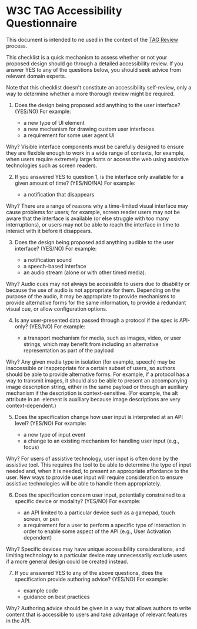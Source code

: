 # W3C TAG Accessibility Questionnaire

This document is intended to ne used in the context of the [TAG Review](https://tag.w3.org/workmode/) process. 

This checklist is a quick mechanism to assess whether or not your proposed design should go through a detailed accessibility review.  If you answer YES to any of the questions below, you should seek advice from relevant domain experts. 

Note that this checklist doesn’t constitute an accessibility self-review, only a way to determine whether a more thorough review might be required.

1. Does the design being proposed add anything to the user interface? (YES/NO) For example:

   * a new type of UI element
   * a new mechanism for drawing custom user interfaces
   * a requirement for some user agent UI

Why? Visible interface components must be carefully designed to ensure they are flexible enough to work in a wide range of contexts, for example, when users require extremely large fonts or access the web using assistive technologies such as screen readers.

2. If you answered YES to question 1, is the interface only available for a given amount of time? (YES/NO/NA) For example:

   * a notification that disappears 

Why? There are a range of reasons why a time-limited visual interface may cause problems for users; for example, screen reader users may not be aware that the interface is available (or else struggle with too many interruptions), or users may not be able to reach the interface in time to interact with it before it disappears. 

3. Does the design being proposed add anything audible to the user interface? (YES/NO) For example:

   * a notification sound
   * a speech-based interface
   * an audio stream (alone or with other timed media).

Why? Audio cues may not always be accessible to users due to disability or because the use of audio is not appropriate for them. Depending on the purpose of the audio, it may be appropriate to provide mechanisms to provide alternative forms for the same information, to provide a redundant visual cue, or allow configuration options.

4. Is any user-presented data passed through a protocol if the spec is API-only? (YES/NO) For example:

   * a transport mechanism for media, such as images, video, or user strings, which may benefit from including an alternative representation as part of the payload

Why? Any given media type in isolation (for example, speech) may be inaccessible or inappropriate for a certain subset of users, so authors should be able to provide alternative forms. For example, if a protocol has a way to transmit images, it should also be able to present an accompanying image description string, either in the same payload or through an auxiliary mechanism if the description is context-sensitive. (For example, the alt attribute in an <img> element is auxiliary because image descriptions are very context-dependent.) 

5. Does the specification change how user input is interpreted at an API level? (YES/NO) For example:

   * a new type of input event
   * a change to an existing mechanism for handling user input (e.g., focus)

Why? For users of assistive technology, user input is often done by the assistive tool. This requires the tool to be able to determine the type of input needed and, when it is needed, to present an appropriate affordance to the user. New ways to provide user input will require consideration to ensure assistive technologies will be able to handle them appropriately.

6. Does the specification concern user input, potentially constrained to a specific device or modality? (YES/NO) For example:

   * an API limited to a particular device such as a gamepad, touch screen, or pen
   * a requirement for a user to perform a specific type of interaction in order to enable some aspect of the API (e.g., User Activation dependent)

Why? Specific devices may have unique accessibility considerations, and limiting technology to a particular device may unnecessarily exclude users if a more general design could be created instead.

7. If you answered YES to any of the above questions, does the specification provide authoring advice? (YES/NO) For example:

   * example code
   * guidance on best practices

Why? Authoring advice should be given in a way that allows authors to write content that is accessible to users and take advantage of relevant features in the API. 
